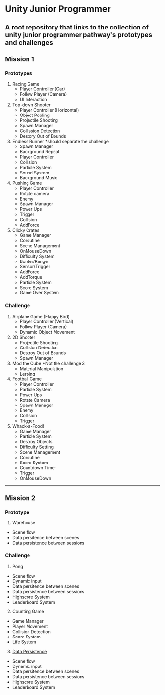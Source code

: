 # Unity Junior Programmer
A root repository that links to the collection of unity junior programmer pathway's prototypes and challenges
---
## Mission 1
### Prototypes
1. Racing Game
   - Player Controller (Car)
   - Follow Player (Camera)
   - UI Interaction
2. Top-down Shooter
   - Player Controller (Horizontal)
   - Object Pooling
   - Projectile Shooting
   - Spawn Manager
   - Collission Detection
   - Destory Out of Bounds
3. Endless Runner *should separate the challenge
   - Spawn Manager
   - Background Repeat
   - Player Controller
   - Collision
   - Particle System
   - Sound System
   - Background Music
4. Pushing Game
   - Player Controller
   - Rotate camera
   - Enemy
   - Spawn Manager
   - Power Ups
   - Trigger
   - Collision
   - AddForce
5. Clicky Crates
   - Game Manager
   - Coroutine
   - Scene Management
   - OnMouseDown
   - Difficulty System
   - Border/Range
   - Sensor/Trigger
   - AddForce
   - AddTorque
   - Particle System
   - Score System
   - Game Over System

### Challenge
1. Airplane Game (Flappy Bird)
   - Player Controller (Vertical)
   - Follow Player (Camera)
   - Dynamic Object Movement
2. 2D Shooter
   - Projectile Shooting
   - Collision Detection
   - Destroy Out of Bounds
   - Spawn Manager
3. Mod the Cube *Not the challenge 3
   - Material Manipulation
   - Lerping
4. Football Game
   - Player Controller
   - Particle System
   - Power Ups
   - Rotate Camera
   - Spawn Manager
   - Enemy
   - Collision
   - Trigger
5. Whack-a-Food!
   - Game Manager
   - Particle System
   - Destroy Objects
   - Difficulty Setting
   - Scene Management
   - Coroutine
   - Score System
   - Countdown Timer
   - Trigger
   - OnMouseDown
---
## Mission 2
### Prototype
1. Warehouse
- Scene flow
- Data persitence between scenes
- Data persistence between sessions
### Challenge

1. Pong
- Scene flow
- Dynamic input
- Data persitence between scenes
- Data persistence between sessions
- Highscore System
- Leaderboard System

2. Counting Game
- Game Manager
- Player Movement
- Collision Detection
- Score System
- Life System
  
3. <a href="https://github.com/jazersalazar/Data-Persistence-Project">Data Persistence</a>
- Scene flow
- Dynamic input
- Data persitence between scenes
- Data persistence between sessions
- Highscore System
- Leaderboard System